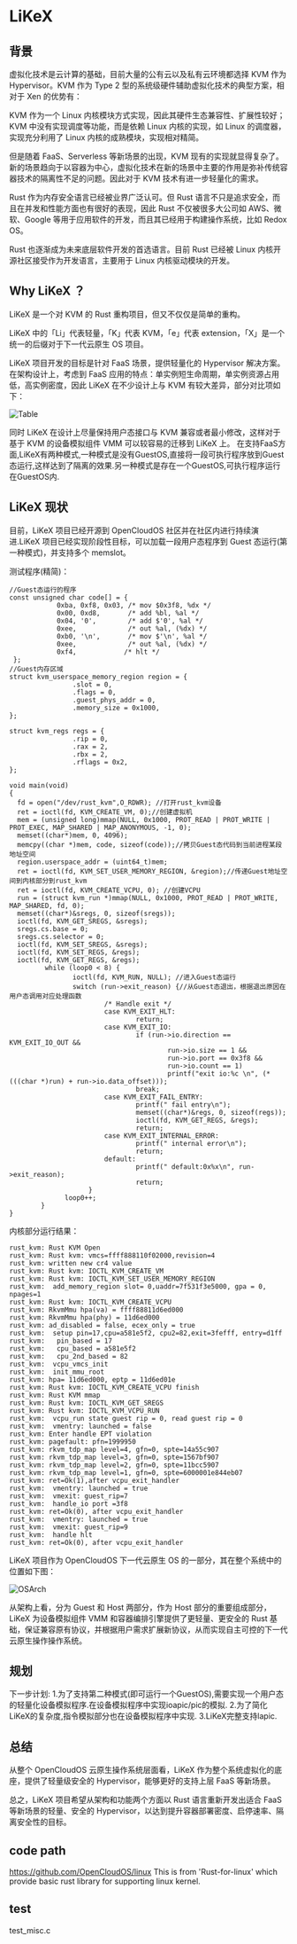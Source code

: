 # LiKeX
## 背景
虚拟化技术是云计算的基础，目前大量的公有云以及私有云环境都选择 KVM 作为Hypervisor。KVM 作为 Type 2 型的系统级硬件辅助虚拟化技术的典型方案，相对于 Xen 的优势有：

KVM 作为一个 Linux 内核模块方式实现，因此其硬件生态兼容性、扩展性较好；KVM 中没有实现调度等功能，而是依赖 Linux 内核的实现，如 Linux 的调度器，实现充分利用了 Linux 内核的成熟模块，实现相对精简。

但是随着 FaaS、Serverless 等新场景的出现，KVM 现有的实现就显得复杂了。新的场景趋向于以容器为中心，虚拟化技术在新的场景中主要的作用是弥补传统容器技术的隔离性不足的问题。因此对于 KVM 技术有进一步轻量化的需求。

Rust 作为内存安全语言已经被业界广泛认可。但 Rust 语言不只是追求安全，而且在并发和性能方面也有很好的表现，因此 Rust 不仅被很多大公司如 AWS、微软、Google 等用于应用软件的开发，而且其已经用于构建操作系统，比如 Redox OS。

Rust 也逐渐成为未来底层软件开发的首选语言。目前 Rust 已经被 Linux 内核开源社区接受作为开发语言，主要用于 Linux 内核驱动模块的开发。

## Why LiKeX ？

LiKeX 是一个对 KVM 的 Rust 重构项目，但又不仅仅是简单的重构。

LiKeX 中的「Li」代表轻量，「K」代表 KVM，「e」代表 extension，「X」是一个统一的后缀对于下一代云原生 OS 项目。

LiKeX 项目开发的目标是针对 FaaS 场景，提供轻量化的 Hypervisor 解决方案。在架构设计上，考虑到 FaaS 应用的特点：单实例短生命周期，单实例资源占用低，高实例密度，因此 LiKeX 在不少设计上与 KVM 有较大差异，部分对比项如下：

![Table](https://github.com/OpenCloudOS/LiKeX/blob/main/table.png)

同时 LiKeX 在设计上尽量保持用户态接口与 KVM 兼容或者最小修改，这样对于基于 KVM 的设备模拟组件 VMM 可以较容易的迁移到 LiKeX 上。
在支持FaaS方面,LiKeX有两种模式,一种模式是没有GuestOS,直接将一段可执行程序放到Guest态运行,这样达到了隔离的效果.另一种模式是存在一个GuestOS,可执行程序运行在GuestOS内.

## LiKeX 现状

目前，LiKeX 项目已经开源到 OpenCloudOS 社区并在社区内进行持续演进.LiKeX 项目已经实现阶段性目标，可以加载一段用户态程序到 Guest 态运行(第一种模式)，并支持多个 memslot。

测试程序(精简)：

```
//Guest态运行的程序
const unsigned char code[] = {
            0xba, 0xf8, 0x03, /* mov $0x3f8, %dx */
            0x00, 0xd8,       /* add %bl, %al */
            0x04, '0',        /* add $'0', %al */
            0xee,             /* out %al, (%dx) */
            0xb0, '\n',       /* mov $'\n', %al */
            0xee,             /* out %al, (%dx) */
            0xf4,            /* hlt */
 };
//Guest内存区域
struct kvm_userspace_memory_region region = {
                .slot = 0,
                .flags = 0,
                .guest_phys_addr = 0, 
                .memory_size = 0x1000,
};

struct kvm_regs regs = {
                .rip = 0, 
                .rax = 2,
                .rbx = 2,
                .rflags = 0x2,
};

void main(void)
{
  fd = open("/dev/rust_kvm",O_RDWR); //打开rust_kvm设备
  ret = ioctl(fd, KVM_CREATE_VM, 0);//创建虚拟机
  mem = (unsigned long)mmap(NULL, 0x1000, PROT_READ | PROT_WRITE | PROT_EXEC, MAP_SHARED | MAP_ANONYMOUS, -1, 0);
  memset((char*)mem, 0, 4096);
  memcpy((char *)mem, code, sizeof(code));//拷贝Guest态代码到当前进程某段地址空间
  region.userspace_addr = (uint64_t)mem;
  ret = ioctl(fd, KVM_SET_USER_MEMORY_REGION, &region);//传递Guest地址空间到内核部分到rust_kvm
  ret = ioctl(fd, KVM_CREATE_VCPU, 0); //创建VCPU
  run = (struct kvm_run *)mmap(NULL, 0x1000, PROT_READ | PROT_WRITE, MAP_SHARED, fd, 0);
  memset((char*)&sregs, 0, sizeof(sregs));
  ioctl(fd, KVM_GET_SREGS, &sregs);
  sregs.cs.base = 0;
  sregs.cs.selector = 0;
  ioctl(fd, KVM_SET_SREGS, &sregs);
  ioctl(fd, KVM_SET_REGS, &regs);
  ioctl(fd, KVM_GET_REGS, &regs);
         while (loop0 < 8) {
                ioctl(fd, KVM_RUN, NULL); //进入Guest态运行
                switch (run->exit_reason) {//从Guest态退出，根据退出原因在用户态调用对应处理函数
                        /* Handle exit */
                        case KVM_EXIT_HLT:
                                return;
                        case KVM_EXIT_IO:
                                if (run->io.direction == KVM_EXIT_IO_OUT &&
                                        run->io.size == 1 &&
                                        run->io.port == 0x3f8 &&
                                        run->io.count == 1)
                                        printf("exit io:%c \n", (*(((char *)run) + run->io.data_offset)));
                                break;
                        case KVM_EXIT_FAIL_ENTRY:
                                printf(" fail entry\n");
                                memset((char*)&regs, 0, sizeof(regs));
                                ioctl(fd, KVM_GET_REGS, &regs);
                                return;
                        case KVM_EXIT_INTERNAL_ERROR:
                                printf(" internal error\n");
                                return;
                        default:
                                printf(" default:0x%x\n", run->exit_reason);
                                return;
                	}
              loop0++;
        }
}
```
内核部分运行结果：
```
rust_kvm: Rust KVM Open
rust_kvm: Rust kvm: vmcs=ffff888110f02000,revision=4
rust_kvm: written new cr4 value
rust_kvm: Rust kvm: IOCTL_KVM_CREATE_VM
rust_kvm: Rust kvm: IOCTL_KVM_SET_USER_MEMORY_REGION
rust_kvm:  add_memory_region slot= 0,uaddr=7f531f3e5000, gpa = 0, npages=1
rust_kvm: Rust kvm: IOCTL_KVM_CREATE_VCPU
rust_kvm: RkvmMmu hpa(va) = ffff88811d6ed000
rust_kvm: RkvmMmu hpa(phy) = 11d6ed000
rust_kvm: ad_disabled = false, ecex_only = true
rust_kvm:  setup pin=17,cpu=a581e5f2, cpu2=82,exit=3fefff, entry=d1ff
rust_kvm:   pin_based = 17
rust_kvm:   cpu_based = a581e5f2
rust_kvm:   cpu_2nd_based = 82
rust_kvm:  vcpu_vmcs_init
rust_kvm:  init_mmu_root
rust_kvm: hpa= 11d6ed000, eptp = 11d6ed01e
rust_kvm: Rust kvm: IOCTL_KVM_CREATE_VCPU finish
rust_kvm: Rust KVM mmap
rust_kvm: Rust kvm: IOCTL_KVM_GET_SREGS
rust_kvm: Rust kvm: IOCTL_KVM_VCPU_RUN
rust_kvm:  vcpu_run state guest rip = 0, read guest rip = 0
rust_kvm:  vmentry: launched = false
rust_kvm: Enter handle EPT violation
rust_kvm: pagefault: pfn=1999950
rust_kvm: rkvm_tdp_map level=4, gfn=0, spte=14a55c907
rust_kvm: rkvm_tdp_map level=3, gfn=0, spte=1567bf907
rust_kvm: rkvm_tdp_map level=2, gfn=0, spte=11bcc5907
rust_kvm: rkvm_tdp_map level=1, gfn=0, spte=6000001e844eb07
rust_kvm: ret=Ok(1),after vcpu_exit_handler
rust_kvm:  vmentry: launched = true
rust_kvm:  vmexit: guest_rip=7
rust_kvm:  handle_io port =3f8
rust_kvm: ret=Ok(0), after vcpu_exit_handler
rust_kvm:  vmentry: launched = true
rust_kvm:  vmexit: guest_rip=9
rust_kvm:  handle hlt
rust_kvm: ret=Ok(0), after vcpu_exit_handler
```
LiKeX 项目作为 OpenCloudOS 下一代云原生 OS 的一部分，其在整个系统中的位置如下图：

![OSArch](https://github.com/OpenCloudOS/LiKeX/blob/main/osarch.png)

从架构上看，分为 Guest 和 Host 两部分，作为 Host 部分的重要组成部分，LiKeX 为设备模拟组件 VMM 和容器编排引擎提供了更轻量、更安全的 Rust 基础，保证兼容原有协议，并根据用户需求扩展新协议，从而实现自主可控的下一代云原生操作操作系统。

## 规划
下一步计划:
1.为了支持第二种模式(即可运行一个GuestOS),需要实现一个用户态的轻量化设备模拟程序.在设备模拟程序中实现ioapic/pic的模拟.
2.为了简化LiKeX的复杂度,指令模拟部分也在设备模拟程序中实现.
3.LiKeX完整支持lapic.

## 总结

从整个 OpenCloudOS 云原生操作系统层面看，LiKeX 作为整个系统虚拟化的底座，提供了轻量级安全的 Hypervisor，能够更好的支持上层 FaaS 等新场景。

总之，LiKeX 项目希望从架构和功能两个方面以 Rust 语言重新开发出适合 FaaS 等新场景的轻量、安全的 Hypervisor，以达到提升容器部署密度、启停速率、隔离安全性的目标。

## code path

https://github.com/OpenCloudOS/linux
This is from 'Rust-for-linux' which provide basic rust library for supporting linux kernel.

## test

test_misc.c

